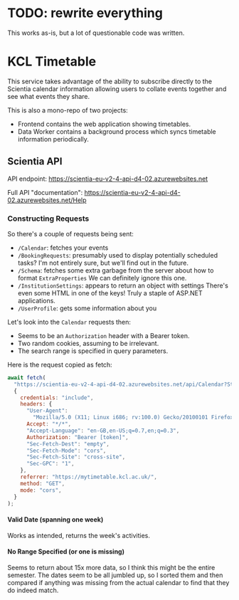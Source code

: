 # TODO: rewrite everything

This works as-is, but a lot of questionable code was written.

# KCL Timetable

This service takes advantage of the ability to subscribe directly to the Scientia calendar information allowing users to collate events together and see what events they share.

This is also a mono-repo of two projects:

- Frontend contains the web application showing timetables.
- Data Worker contains a background process which syncs timetable information periodically.

## Scientia API

API endpoint: https://scientia-eu-v2-4-api-d4-02.azurewebsites.net

Full API "documentation": https://scientia-eu-v2-4-api-d4-02.azurewebsites.net/Help

### Constructing Requests

So there's a couple of requests being sent:

- `/Calendar`: fetches your events
- `/BookingRequests`: presumably used to display potentially scheduled tasks?
  I'm not entirely sure, but we'll find out in the future.
- `/Schema`: fetches some extra garbage from the server about how to format `ExtraProperties`
  We can definitely ignore this one.
- `/InstitutionSettings`: appears to return an object with settings
  There's even some HTML in one of the keys! Truly a staple of ASP.NET applications.
- `/UserProfile`: gets some information about you

Let's look into the `Calendar` requests then:

- Seems to be an `Authorization` header with a Bearer token.
- Two random cookies, assuming to be irrelevant.
- The search range is specified in query parameters.

Here is the request copied as fetch:

```js
await fetch(
  "https://scientia-eu-v2-4-api-d4-02.azurewebsites.net/api/Calendar?StartDate=2021-09-30T23%3A00%3A00.000Z&EndDate=2021-10-31T23%3A59%3A59.999Z",
  {
    credentials: "include",
    headers: {
      "User-Agent":
        "Mozilla/5.0 (X11; Linux i686; rv:100.0) Gecko/20100101 Firefox/100.0",
      Accept: "*/*",
      "Accept-Language": "en-GB,en-US;q=0.7,en;q=0.3",
      Authorization: "Bearer [token]",
      "Sec-Fetch-Dest": "empty",
      "Sec-Fetch-Mode": "cors",
      "Sec-Fetch-Site": "cross-site",
      "Sec-GPC": "1",
    },
    referrer: "https://mytimetable.kcl.ac.uk/",
    method: "GET",
    mode: "cors",
  }
);
```

#### Valid Date (spanning one week)

Works as intended, returns the week's activities.

#### No Range Specified (or one is missing)

Seems to return about 15x more data, so I think this might be the entire semester. The dates seem to be all jumbled up, so I sorted them and then compared if anything was missing from the actual calendar to find that they do indeed match.
